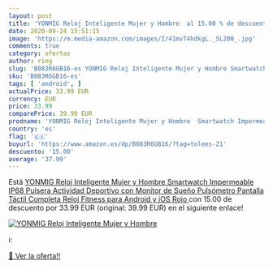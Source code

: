 ```yaml
---
layout: post
title: 'YONMIG Reloj Inteligente Mujer y Hombre  al 15.00 % de descuento'
date: 2020-09-24 15:51:15
image: 'https://m.media-amazon.com/images/I/41mvT4hdkgL._SL200_.jpg'
comments: true
category: ofertas
author: ring
slug: 'B083R6GB16-es YONMIG Reloj Inteligente Mujer y Hombre Smartwatch...'
sku: 'B083R6GB16-es'
tags: [ 'android', ]
actualPrice: 33.99 EUR
currency: EUR
price: 33.99
comparePrice: 39.99 EUR
prodname: 'YONMIG Reloj Inteligente Mujer y Hombre  Smartwatch Impermeable IP68 Pulsera Actividad Deportivo con Monitor de Sueño  Pulsómetro  Pantalla Táctil Completa Reloj Fitness para Android y iOS  Rojo '
country: 'es'
flag: '🇪🇸'
buyurl: 'https://www.amazon.es/dp/B083R6GB16/?tag=tolees-21'
descuento: '15.00'
average: '37.99'
---
```


Está [YONMIG Reloj Inteligente Mujer y Hombre  Smartwatch Impermeable IP68 Pulsera Actividad Deportivo con Monitor de Sueño  Pulsómetro  Pantalla Táctil Completa Reloj Fitness para Android y iOS  Rojo ](https://www.amazon.es/dp/B083R6GB16/?tag=tolees-21) con 15.00 de descuento por 33.99 EUR (original: 39.99 EUR) en el siguiente enlace!

[![YONMIG Reloj Inteligente Mujer y Hombre ](https://m.media-amazon.com/images/I/41mvT4hdkgL._SL200_.jpg)](https://www.amazon.es/dp/B083R6GB16/?tag=tolees-21)

ℹ️:


[🛒 Ver la oferta!!](https://www.amazon.es/dp/B083R6GB16/?tag=tolees-21)
